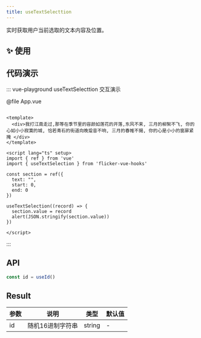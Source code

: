 ```yaml
---
title: useTextSelecttion
---
```

实时获取用户当前选取的文本内容及位置。

## ✨ 使用

## 代码演示
::: vue-playground useTextSelecttion 交互演示

@file App.vue

```vue

<template>
  <div>我打江南走过,那等在季节里的容颜如莲花的开落,东风不来, 三月的柳絮不飞, 你的心如小小寂寞的城, 恰若青石的街道向晚跫音不响, 三月的春帷不揭, 你的心是小小的窗扉紧掩 </div>
</template>

<script lang="ts" setup>
import { ref } from 'vue'
import { useTextSelection } from 'flicker-vue-hooks'

const section = ref({
  text: "",
  start: 0,
  end: 0
})

useTextSelection((record) => {
  section.value = record
  alert(JSON.stringify(section.value))
})

</script>

```

<!-- @include: ../../common/import.md -->


:::


## API
```typescript
const id = useId()
```


## Result

| 参数  | 说明 | 类型 | 默认值 |
| --- | --- |  --- | --- |
| id    | 随机16进制字符串  | string | - |